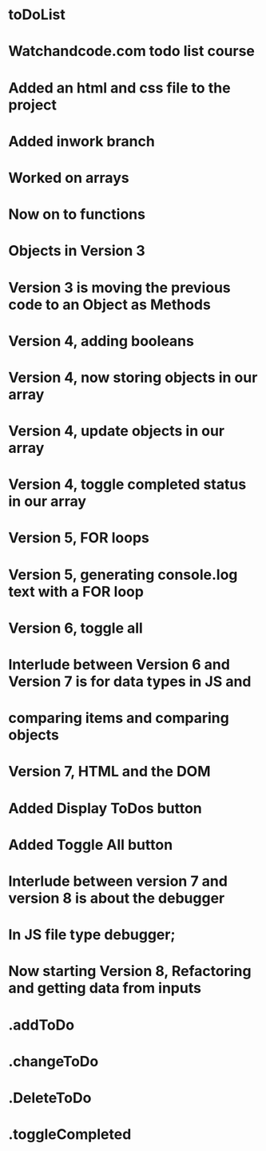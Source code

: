 # toDoList
# Watchandcode.com todo list course

# Added an html and css file to the project

# Added inwork branch
# Worked on arrays
# Now on to functions
# Objects in Version 3

# Version 3 is moving the previous code to an Object as Methods

# Version 4, adding booleans
# Version 4, now storing objects in our array
# Version 4, update objects in our array
# Version 4, toggle completed status in our array

# Version 5, FOR loops
# Version 5, generating console.log text with a FOR loop

# Version 6, toggle all

# Interlude between Version 6 and Version 7 is for data types in JS and
# comparing items and comparing objects

# Version 7, HTML and the DOM
#   Added Display ToDos button
#   Added Toggle All button

# Interlude between version 7 and version 8 is about the debugger
# In JS file type debugger;

# Now starting Version 8, Refactoring and getting data from inputs
# .addToDo
# .changeToDo
# .DeleteToDo
# .toggleCompleted
